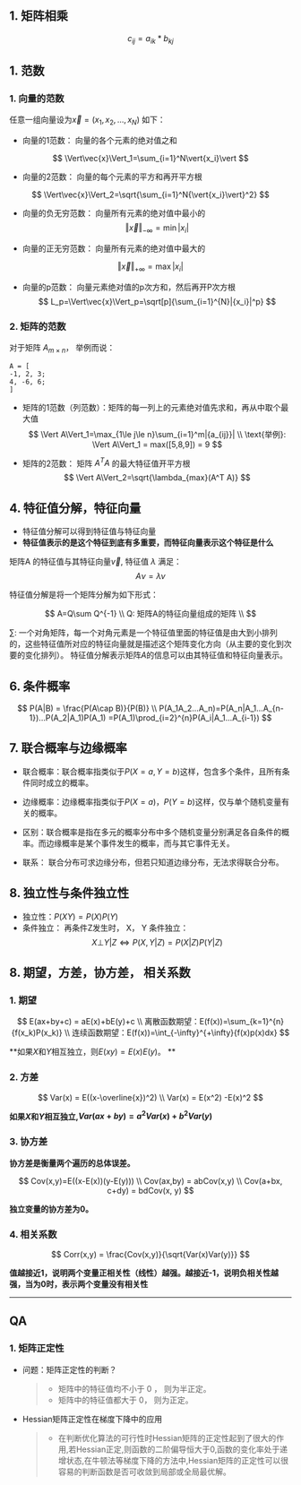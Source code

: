 ## 1. 矩阵相乘

$$
c_{ij} = a_{ik} * b_{kj}
$$





## 1. 范数

### 1. 向量的范数

任意一组向量设为$\vec{x}=(x_1,x_2,...,x_N)$ 如下：

- 向量的1范数： 向量的各个元素的绝对值之和

$$
\Vert\vec{x}\Vert_1=\sum_{i=1}^N\vert{x_i}\vert
$$

- 向量的2范数： 向量的每个元素的平方和再开平方根

$$
\Vert\vec{x}\Vert_2=\sqrt{\sum_{i=1}^N{\vert{x_i}\vert}^2}
$$

- 向量的负无穷范数： 向量所有元素的绝对值中最小的
$$
\Vert\vec{x}\Vert_{-\infty}=\min{|{x_i}|}
$$

- 向量的正无穷范数： 向量所有元素的绝对值中最大的

$$
\Vert\vec{x}\Vert_{+\infty}=\max{|{x_i}|}
$$

- 向量的p范数： 向量元素绝对值的p次方和，然后再开P次方根
$$
L_p=\Vert\vec{x}\Vert_p=\sqrt[p]{\sum_{i=1}^{N}|{x_i}|^p}
$$

### 2. 矩阵的范数

对于矩阵 $A_{m \times n}$， 举例而说： 

```
A = [
-1, 2, 3;
4, -6, 6;
]
```

- 矩阵的1范数（列范数）：矩阵的每一列上的元素绝对值先求和，再从中取个最大值
$$
\Vert A\Vert_1=\max_{1\le j\le n}\sum_{i=1}^m|{a_{ij}}| \\
\text{举例}: \Vert A\Vert_1 = max([5,8,9]) = 9
$$

- 矩阵的2范数： 矩阵 $A^TA$ 的最大特征值开平方根
$$
\Vert A\Vert_2=\sqrt{\lambda_{max}(A^T A)}
$$



## 4. 特征值分解，特征向量

- 特征值分解可以得到特征值与特征向量
- **特征值表示的是这个特征到底有多重要，而特征向量表示这个特征是什么**

矩阵A 的特征值与其特征向量$\vec{v}$, 特征值 $\lambda$ 满足：
$$
A\nu = \lambda \nu
$$

特征值分解是将一个矩阵分解为如下形式：

$$
A=Q\sum Q^{-1} \\
Q: 矩阵A的特征向量组成的矩阵 \\
$$

$\sum$: 一个对角矩阵，每一个对角元素是一个特征值里面的特征值是由大到小排列的，这些特征值所对应的特征向量就是描述这个矩阵变化方向（从主要的变化到次要的变化排列）。 特征值分解表示矩阵$A$的信息可以由其特征值和特征向量表示。


## 6. 条件概率

$$
P(A|B) = \frac{P(A\cap B)}{P(B)} \\
P(A_1A_2...A_n)=P(A_n|A_1...A_{n-1})...P(A_2|A_1)P(A_1)
=P(A_1)\prod_{i=2}^{n}P(A_i|A_1...A_{i-1})
$$

## 7. 联合概率与边缘概率

- 联合概率：联合概率指类似于$P(X=a,Y=b)$这样，包含多个条件，且所有条件同时成立的概率。
- 边缘概率：边缘概率指类似于$P(X=a)$，$P(Y=b)$这样，仅与单个随机变量有关的概率。

- 区别：联合概率是指在多元的概率分布中多个随机变量分别满足各自条件的概率。而边缘概率是某个事件发生的概率，而与其它事件无关。

- 联系： 联合分布可求边缘分布，但若只知道边缘分布，无法求得联合分布。  


## 8. 独立性与条件独立性

- 独立性：$P(XY)=P(X)P(Y)$
- 条件独立： 再条件Z发生时， X， Y 条件独立：
$$
X\bot Y|Z \iff P(X,Y|Z) = P(X|Z)P(Y|Z)
$$


## 8. 期望，方差，协方差， 相关系数

### 1. 期望

$$
E(ax+by+c) = aE(x)+bE(y)+c \\
离散函数期望：E(f(x))=\sum_{k=1}^{n}{f(x_k)P(x_k)} \\
连续函数期望：E(f(x))=\int_{-\infty}^{+\infty}{f(x)p(x)dx}
$$

**如果$X$和$Y$相互独立，则$E(xy)=E(x)E(y)$。  **

### 2. 方差

$$
Var(x) = E((x-\overline{x})^2) \\
Var(x) = E(x^2) -E(x)^2
$$


**如果$X$和$Y$相互独立,$Var(ax+by)=a^2Var(x)+b^2Var(y)$**

### 3. 协方差

**协方差是衡量两个遍历的总体误差。**

$$
Cov(x,y)=E((x-E(x))(y-E(y))) \\
Cov(ax,by) = abCov(x,y) \\
Cov(a+bx, c+dy) = bdCov(x, y)
$$

**独立变量的协方差为0。**

### 4. 相关系数

$$
Corr(x,y) = \frac{Cov(x,y)}{\sqrt{Var(x)Var(y)}}
$$

**值越接近1，说明两个变量正相关性（线性）越强。越接近-1，说明负相关性越强，当为0时，表示两个变量没有相关性**

---

## QA

### 1. 矩阵正定性

- 问题：矩阵正定性的判断？ 

  > - 矩阵中的特征值均不小于 0 ， 则为半正定。
  > - 矩阵中的特征值都大于 0， 则为正定。

- Hessian矩阵正定性在梯度下降中的应用

  > - 在判断优化算法的可行性时Hessian矩阵的正定性起到了很大的作用,若Hessian正定,则函数的二阶偏导恒大于0,函数的变化率处于递增状态,在牛顿法等梯度下降的方法中,Hessian矩阵的正定性可以很容易的判断函数是否可收敛到局部或全局最优解。

